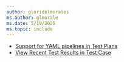 ```yaml
---
author: gloridelmorales
ms.author: glmorale
ms.date: 5/19/2025
ms.topic: include
---
```


- [Support for YAML pipelines in Test Plans](#support-for-yaml-pipelines-in-test-plans)
- [View Recent Test Results in Test Case](#view-recent-test-results-in-test-case)